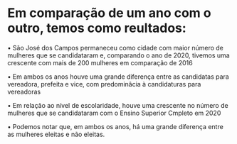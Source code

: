 # Em comparação de um ano com o outro, temos como reultados:
• São José dos Campos permaneceu como cidade com maior número de mulheres que se candidataram e, comparando o ano de 2020, tivemos uma crescente com mais de 200 mulheres em comparação de 2016 

• Em ambos os anos houve uma grande diferença entre as candidatas para vereadora, prefeita e vice, com predominâcia à candidaturas para vereadoras

• Em relação ao nível de escolaridade, houve uma crescente no número de mulheres que se candidataram com o Ensino Superior Cmpleto em 2020

• Podemos notar que, em ambos os anos, há uma grande diferença entre as mulheres eleitas e não eleitas.
